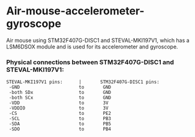 # Air-mouse-accelerometer-gyroscope
Air mouse using STM32F407G-DISC1 and STEVAL-MKI197V1, which has a LSM6DSOX module and is used for its accelerometer and gyroscope.

### Physical connections between STM32F407G-DISC1 and STEVAL-MKI197V1:
```
STEVAL-MKI197V1 pins:      |       STM32F407G-DISC1 pins:
 -GND                      to       GND
 -both SDx                 to       GND
 -both SCx                 to       GND
 -VDD                      to       3V
 -VDDIO                    to       3V
 -CS                       to       PE2
 -SCL                      to       PB3
 -SDA                      to       PB5
 -SDO                      to       PB4
```
